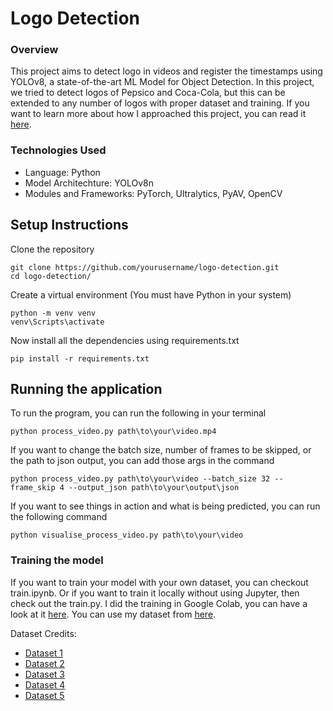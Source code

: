 # Logo Detection 

### Overview
This project aims to detect logo in videos and register the timestamps using YOLOv8, a state-of-the-art ML Model for Object Detection. 
In this project, we tried to detect logos of Pepsico and Coca-Cola, but this can be extended to any number of logos with proper dataset and training.
If you want to learn more about how I approached this project, you can read it [here](https://docs.google.com/document/d/1vhl_bZjmxmsfXPtpjJRrli6MWCVRBBD0KGYQStSDqic/edit?usp=sharing).

### Technologies Used
- Language: Python
- Model Architechture: YOLOv8n
- Modules and Frameworks: PyTorch, Ultralytics, PyAV, OpenCV


## Setup Instructions
Clone the repository
```
git clone https://github.com/yourusername/logo-detection.git
cd logo-detection/
```

Create a virtual environment (You must have Python in your system)
```
python -m venv venv
venv\Scripts\activate
```

Now install all the dependencies using requirements.txt
```
pip install -r requirements.txt
```

## Running the application
To run the program, you can run the following in your terminal

```
python process_video.py path\to\your\video.mp4
```

If you want to change the batch size, number of frames to be skipped, or the path to json output, you can add those args in the command
```
python process_video.py path\to\your\video --batch_size 32 --frame_skip 4 --output_json path\to\your\output\json
```

If you want to see things in action and what is being predicted, you can run the following command
```
python visualise_process_video.py path\to\your\video
```


### Training the model
If you want to train your model with your own dataset, you can checkout train.ipynb. Or if you want to train it locally without using Jupyter, then check out the train.py. 
I did the training in Google Colab, you can have a look at it [here](https://colab.research.google.com/drive/1A4ZpxHfb8aIH6hP3qQl0Ed6Sew0-o6z2?usp=sharing).
You can use my dataset from [here](https://drive.google.com/file/d/1AQF5bBC7dEbwA5H26U410UZc4zqzl-D9/view?usp=drive_link).

Dataset Credits:
- [Dataset 1](https://universe.roboflow.com/detectionanas/pepsi-logo-detection/dataset/1)
- [Dataset 2](https://universe.roboflow.com/roboflow-xuntf/coca-cola-detection-weydo/dataset/4)
- [Dataset 3](https://universe.roboflow.com/aiforengineer/ai_for_engineer_class/dataset/3)
- [Dataset 4](https://universe.roboflow.com/contact-brockmann-gmail-com/cocacola-xhprp/dataset/6)
- [Dataset 5](https://universe.roboflow.com/test01-fr735/brands-qv6fs/dataset/1)


